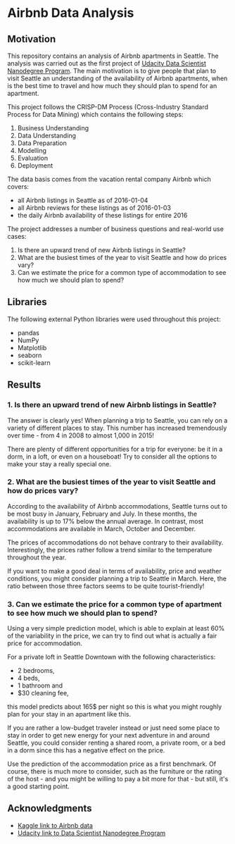 # Airbnb Data Analysis

## Motivation

This repository contains an analysis of Airbnb apartments in Seattle. The analysis was
carried out as the first project of [Udacity Data Scientist Nanodegree Program](https://www.udacity.com/course/data-scientist-nanodegree--nd025).
The main motivation is to give people that plan to visit Seattle an understanding of
the availability of Airbnb apartments, when is the best time to travel and how much they
should plan to spend for an apartment.

This project follows the CRISP-DM Process (Cross-Industry Standard Process for Data
Mining) which contains the following steps:

1. Business Understanding
2. Data Understanding
3. Data Preparation
4. Modelling
5. Evaluation
6. Deployment

The data basis comes from the vacation rental company Airbnb which covers:

- all Airbnb listings in Seattle as of 2016-01-04
- all Airbnb reviews for these listings as of 2016-01-03
- the daily Airbnb availability of these listings for entire 2016

The project addresses a number of business questions and real-world use cases:

1. Is there an upward trend of new Airbnb listings in Seattle?
2. What are the busiest times of the year to visit Seattle and how do prices vary?
3. Can we estimate the price for a common type of accommodation to see how much we
   should plan to spend?

## Libraries

The following external Python libraries were used throughout this project:

- pandas
- NumPy
- Matplotlib
- seaborn
- scikit-learn

## Results

### 1. Is there an upward trend of new Airbnb listings in Seattle?

The answer is clearly yes! When planning a trip to Seattle, you can rely on a variety of
different places to stay. This number has increased tremendously over time - from 4 in
2008 to almost 1,000 in 2015!

There are plenty of different opportunities for a trip for everyone: be it in a dorm,
in a loft, or even on a houseboat! Try to consider all the options to make your stay a
really special one.

### 2. What are the busiest times of the year to visit Seattle and how do prices vary?

According to the availability of Airbnb accommodations, Seattle turns out to be most
busy in January, February and July. In these months, the availability is up to 17%
below the annual average. In contrast, most accommodations are available in March,
October and December.

The prices of accommodations do not behave contrary to their availability.
Interestingly, the prices rather follow a trend similar to the temperature throughout
the year.

If you want to make a good deal in terms of availability, price and weather conditions,
you might consider planning a trip to Seattle in March. Here, the ratio between those
three factors seems to be quite tourist-friendly!

### 3. Can we estimate the price for a common type of apartment to see how much we should plan to spend?

Using a very simple prediction model, which is able to explain at least 60% of the
variability in the price, we can try to find out what is actually a fair price for
accommodation.

For a private loft in Seattle Downtown with the following characteristics:

- 2 bedrooms,
- 4 beds,
- 1 bathroom and
- $30 cleaning fee,

this model predicts about 165$ per night so this is what you might roughly plan for your
stay in an apartment like this.

If you are rather a low-budget traveler instead or just need some place to stay in order
to get new energy for your next adventure in and around Seattle, you could consider
renting a shared room, a private room, or a bed in a dorm since this has a negative
effect on the price.

Use the prediction of the accommodation price as a first benchmark. Of course, there is
much more to consider, such as the furniture or the rating of the host - and you might
be willing to pay a bit more for that - but still, it's a good starting point.

## Acknowledgments

- [Kaggle link to Airbnb data](https://www.kaggle.com/airbnb/seattle)
- [Udacity link to Data Scientist Nanodegree Program](https://www.udacity.com/course/data-scientist-nanodegree--nd025)